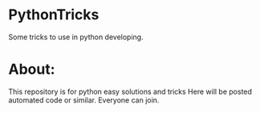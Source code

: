 # PythonTricks
Some tricks to use in python developing.

# About:
  This repository is for python easy solutions and tricks
  Here will be posted automated code or similar.
  Everyone can join.
